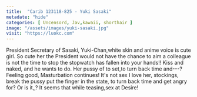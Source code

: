 ```yaml
---
title:  "Carib 123118-825 - Yuki Sasaki"
metadate: "hide"
categories: [ Uncensord, Jav,kawaii, shorthair ]
image: "/assets/images/yuki-sasaki.jpg"
visit: "https://luokc.com"
---
```

President Secretary of Sasaki, Yuki-Chan,white skin and anime voice is cute girl. So cute her the President would not have the chance to aim a colleague is not the time to stop the stopwatch has fallen into your hands!! Kiss and naked, and he wants to do. Her pussy of to set,to turn back time and---? Feeling good, Masturbation continues! It's not sex I love her, stockings, break the pussy put the finger in the state, to turn back time and get angry for? Or is it,,? It seems that while teasing,sex at Desire!
